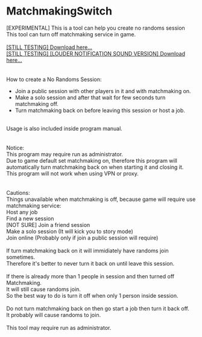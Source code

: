 # MatchmakingSwitch
[EXPERIMENTAL] This is a tool can help you create no randoms session<br>
This tool can turn off matchmaking service in game.<br>
<br>
[[STILL TESTING] Download here...](https://raw.githubusercontent.com/Barracuda10/MatchmakingSwitch/master/Release/MatchmakingSwitch.exe)<br>
[[STILL TESTING] [LOUDER NOTIFICATION SOUND VERSION] Download here...](https://raw.githubusercontent.com/Barracuda10/MatchmakingSwitch/master/Release/MatchmakingSwitch_ffmpeg.exe)<br>
<br>
<br>
How to create a No Randoms Session:<br>
-  Join a public session with other players in it and with matchmaking on.<br>
-  Make a solo session and after that wait for few seconds turn matchmaking off.<br>
-  Turn matchmaking back on before leaving this session or host a job.<br>
<br>
Usage is also included inside program manual.<br>
<br>
<br>
Notice:<br>
This program may require run as administrator.<br>
Due to game default set matchmaking on, therefore this program will automatically turn matchmaking back on when starting it and closing it.<br>
This program will not work when using VPN or proxy.<br>
<br>
<br>
Cautions:<br>
Things unavailable when matchmaking is off, because game will require use matchmaking service:<br>
Host any job<br>
Find a new session<br>
[NOT SURE] Join a friend session<br>
Make a solo session (It will kick you to story mode)<br>
Join online (Probably only if join a public session will require)<br>
<br>
If turn matchmaking back on it will immidiately have randoms join sometimes.<br>
Therefore it's better to never turn it back on until leave this session.<br>
<br>
If there is already more than 1 people in session and then turned off Matchmaking.<br>
It will still cause randoms join.<br>
So the best way to do is turn it off when only 1 person inside session.<br>
<br>
Do not turn matchmaking back on then go start a job then turn it back off.<br>
It probably will cause randoms to join.<br>
<br>
This tool may require run as administrator.<br>
